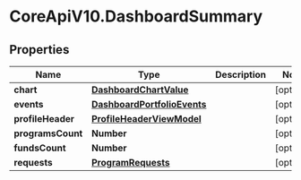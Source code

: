 # CoreApiV10.DashboardSummary

## Properties
Name | Type | Description | Notes
------------ | ------------- | ------------- | -------------
**chart** | [**DashboardChartValue**](DashboardChartValue.md) |  | [optional] 
**events** | [**DashboardPortfolioEvents**](DashboardPortfolioEvents.md) |  | [optional] 
**profileHeader** | [**ProfileHeaderViewModel**](ProfileHeaderViewModel.md) |  | [optional] 
**programsCount** | **Number** |  | [optional] 
**fundsCount** | **Number** |  | [optional] 
**requests** | [**ProgramRequests**](ProgramRequests.md) |  | [optional] 


